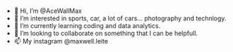 - 👋 Hi, I’m @AceWallMax
- 👀 I’m interested in sports, car, a lot of cars... photography and technlogy.
- 🌱 I’m currently learning coding and data analytics.
- 💞️ I’m looking to collaborate on something that I can be helpfull.
- 📫 My instagram @maxwell.leite

<!---
AceWallMax/AceWallMax is a ✨ special ✨ repository because its `README.md` (this file) appears on your GitHub profile.
You can click the Preview link to take a look at your changes.
--->
